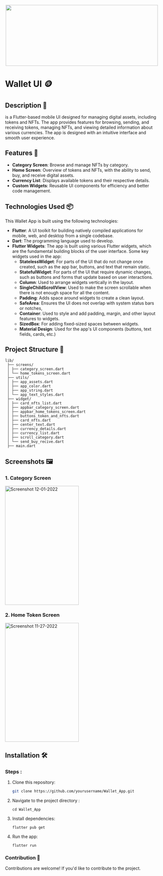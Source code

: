 <p align="center">
  <img width ="500" height="200" src="https://github.com/user-attachments/assets/1d9f31b5-5976-4f1b-a44a-bbbfdd16b3a7">
</p>

# Wallet UI  🪙

## **Description** 📝
is a Flutter-based mobile UI designed for managing digital assets, including tokens and NFTs. The app provides features for browsing, sending, and receiving tokens, managing NFTs, and viewing detailed information about various currencies. The app is designed with an intuitive interface and smooth user experience.

## **Features** 📌
- **Category Screen**: Browse and manage NFTs by category.
- **Home Screen**: Overview of tokens and NFTs, with the ability to send, buy, and receive digital assets.
- **Currency List**: Displays available tokens and their respective details.
- **Custom Widgets**: Reusable UI components for efficiency and better code management.

## Technologies Used 📦
This Wallet App is built using the following technologies:

- **Flutter**: A UI toolkit for building natively compiled applications for mobile, web, and desktop from a single codebase.
- **Dart**: The programming language used to develop.
- **Flutter Widgets**: The app is built using various Flutter widgets, which are the fundamental building blocks of the user interface. Some key widgets used in the app:
  - **StatelessWidget**: For parts of the UI that do not change once created, such as the app bar, buttons, and text that remain static.
  - **StatefulWidget**: For parts of the UI that require dynamic changes, such as buttons and forms that update based on user interactions.
  - **Column**: Used to arrange widgets vertically in the layout.
  - **SingleChildScrollView**: Used to make the screen scrollable when there is not enough space for all the content.
  - **Padding**: Adds space around widgets to create a clean layout.
  - **SafeArea**: Ensures the UI does not overlap with system status bars or notches, 
  - **Container**: Used to style and add padding, margin, and other layout features to widgets.
  - **SizedBox**: For adding fixed-sized spaces between widgets.
  - **Material Design**: Used for the app's UI components (buttons, text fields, cards, etc.)

## **Project Structure** 📂
```
lib/
 ├── screens/
 │ ├── category_screen.dart
 │ └── home_tokens_screen.dart
 ├── utils/
 │ ├── app_assets.dart
 │ ├── app_color.dart
 │ ├── app_string.dart
 │ └── app_text_styles.dart
 ├── widget/
 │ ├── card_nfts_list.dart
 │ ├── appbar_category_screen.dart
 │ ├── appbar_home_tokens_screen.dart
 │ ├── buttons_token_and_nfts.dart
 │ ├── card_nfts.dart
 │ ├── center_text.dart
 │ ├── currency_details.dart
 │ ├── currency_list.dart
 │ ├── scroll_category.dart
 │ └── send_buy_recive.dart
 ├── main.dart
```

## **Screenshots** 🖼️
### 1. Category Screen
<img width="242" height="390" alt="Screenshot 12-01-2022" src="https://github.com/user-attachments/assets/dce8402c-a956-47d4-83c7-e5b11b66e612" />

### 2. Home Token Screen
<img width="242" height="390" alt="Screenshot 11-27-2022" src="https://github.com/user-attachments/assets/972933e5-fe94-4902-be05-fa3ae5425898" />

## Installation 🛠
### **Steps :**
1. Clone this repository:
   ```bash
   git clone https://github.com/yourusername/Wallet_App.git
   ```
2. Navigate to the project directory :
   ```
   cd Wallet_App
   ```
3. Install dependencies:
   ```
   flutter pub get
   ```
4. Run the app:
   ```
   flutter run
   ```
### **Contribution** 🤝
Contributions are welcome! If you'd like to contribute to the project.

 
   



